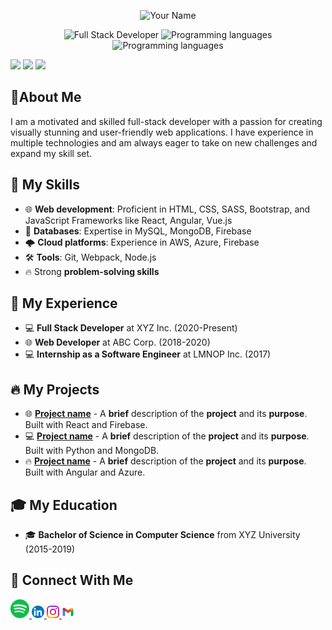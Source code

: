 

<p align="center">
  <img src="https://raw.githubusercontent.com/yourusername/yourusername/master/path/to/your/image" alt="Your Name" width="200" height="200"/>
</p>

<p align="center">
  <img src="https://img.shields.io/badge/Developer-Full-Stack-blueviolet?style=flat-square" alt="Full Stack Developer" />
  <img src="https://img.shields.io/badge/Languages-JavaScript, Python, Java, C%23, TypeScript-brightgreen?style=flat-square" alt="Programming languages"/>
  <img src="https://img.shields.io/badge/Tools-JavaScript, Python, Java, C%23, TypeScript-brightgreen?style=flat-square" alt="Programming languages"/>
</p>

<img src="https://github-readme-stats.vercel.app/api?username=Alibakhshov&show_icons=true&theme=dark"/>

<img src="https://github-readme-stats.vercel.app/api/top-langs?username=Alibakhshov&layout=compact&theme=dark"/>

<img src="https://github-readme-streak-stats.herokuapp.com/?user=Alibakhshov&theme=dark"/>

## 📄About Me

I am a motivated and skilled full-stack developer with a passion for creating visually stunning and user-friendly web applications. I have experience in multiple technologies and am always eager to take on new challenges and expand my skill set.

## 🚀 My Skills

- 🌐 **Web development**: Proficient in HTML, CSS, SASS, Bootstrap, and JavaScript Frameworks like React, Angular, Vue.js
- 💾 **Databases**: Expertise in MySQL, MongoDB, Firebase
- 🌩️ **Cloud platforms**: Experience in AWS, Azure, Firebase
- 🛠️ **Tools**: Git, Webpack, Node.js
- 🔥 Strong **problem-solving skills**

## 🚀 My Experience
- 💻 **Full Stack Developer** at XYZ Inc. (2020-Present)
- 🌐 **Web Developer** at ABC Corp. (2018-2020)
- 💻 **Internship as a Software Engineer** at LMNOP Inc. (2017)

## 🔥 My Projects
- 🌐 [**Project name**](https://github.com/yourusername/projectname) - A **brief** description of the **project** and its **purpose**. Built with React and Firebase.
- 💻 [**Project name**](https://github.com/yourusername/projectname) - A **brief** description of the **project** and its **purpose**. Built with Python and MongoDB.
- 🔥 [**Project name**](https://github.com/yourusername/projectname) - A **brief** description of the **project** and its **purpose**. Built with Angular and Azure.

## 🎓 My Education
- 🎓 **Bachelor of Science in Computer Science** from XYZ University (2015-2019)

## 🔗 Connect With Me
<a href="https://open.spotify.com/playlist/7KmIUNWrK8wEHfQcQfFrQ1?si=0e2d44043b5a40a4">
    <img height="30" src="img/spotify.png"/>
</a>

<a href="www.linkedin.com/in/alibakhshov">
    <img height="20" src="img/linkedin.png"/>
</a>

<a href="www.instagram.com/alibaxshovv">
    <img height="20" src="img/instagram.png"/>
</a>

<a href="www.instagram.com/alibaxshovv">
    <img height="20" src="img/gmail.png"/>
</a>
